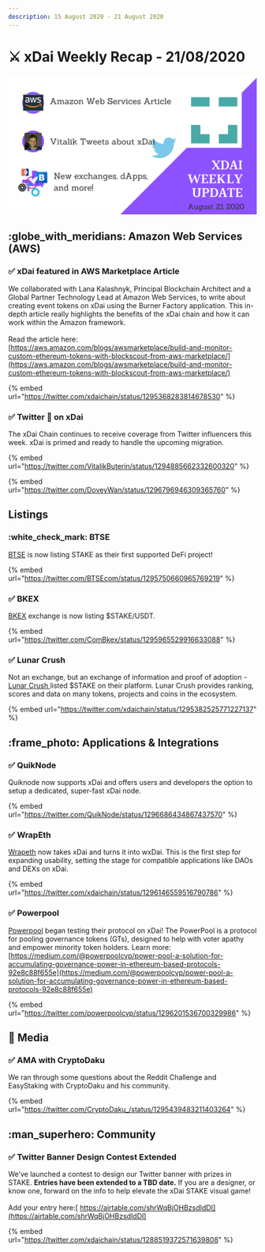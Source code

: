 ```yaml
---
description: 15 August 2020 - 21 August 2020
---
```


# ⚔️ xDai Weekly Recap - 21/08/2020

![](<../../../../.gitbook/assets/Green and Black Modern Sales Marketing Presentation (39).png>)

## :globe\_with\_meridians: Amazon Web Services (AWS)

### ✅ xDai featured in AWS Marketplace Article

We collaborated with Lana Kalashnyk, Principal Blockchain Architect and a Global Partner Technology Lead at Amazon Web Services, to write about creating event tokens on xDai using the Burner Factory application. This in-depth article really highlights the benefits of the xDai chain and how it can work within the Amazon framework.\
\
Read the article here: [https://aws.amazon.com/blogs/awsmarketplace/build-and-monitor-custom-ethereum-tokens-with-blockscout-from-aws-marketplace/](https://aws.amazon.com/blogs/awsmarketplace/build-and-monitor-custom-ethereum-tokens-with-blockscout-from-aws-marketplace/)

{% embed url="https://twitter.com/xdaichain/status/1295368283814678530" %}

### ✅  Twitter :eyes: on xDai

The xDai Chain continues to receive coverage from Twitter influencers this week. xDai is primed and ready to handle the upcoming migration.

{% embed url="https://twitter.com/VitalikButerin/status/1294885662332600320" %}

{% embed url="https://twitter.com/DoveyWan/status/1296796946309365760" %}

## Listings

### :white\_check\_mark: BTSE

[BTSE](https://www.btse.com/en/home) is now listing STAKE as their first supported DeFi project!

{% embed url="https://twitter.com/BTSEcom/status/1295750660965769219" %}

### ✅ BKEX

[BKEX](https://www.bkex.com/) exchange is now listing $STAKE/USDT.

{% embed url="https://twitter.com/ComBkex/status/1295965529916633088" %}

### ✅ Lunar Crush

Not an exchange, but an exchange of information and proof of adoption - [Lunar Crush ](https://lunarcrush.com/)listed $STAKE on their platform.  Lunar Crush provides ranking, scores and data on many tokens, projects and coins in the ecosystem.

{% embed url="https://twitter.com/xdaichain/status/1295382525771227137" %}

## :frame\_photo: Applications & Integrations

### ✅ QuikNode

Quiknode now supports xDai and offers users and developers the option to setup a dedicated, super-fast xDai node.&#x20;

{% embed url="https://twitter.com/QuikNode/status/1296686434867437570" %}

### ✅ WrapEth

[Wrapeth](https://wrapeth.com/) now takes xDai and turns it into wxDai. This is the first step for expanding usability, setting the stage for compatible applications like DAOs and DEXs on xDai.

{% embed url="https://twitter.com/xdaichain/status/1296146559516790786" %}

### ✅ Powerpool

[Powerpool](https://powerpool.finance/) began testing their protocol on xDai! The PowerPool is a protocol for pooling governance tokens (GTs), designed to help with voter apathy and empower minority token holders. Learn more:\
[https://medium.com/@powerpoolcvp/power-pool-a-solution-for-accumulating-governance-power-in-ethereum-based-protocols-92e8c88f655e](https://medium.com/@powerpoolcvp/power-pool-a-solution-for-accumulating-governance-power-in-ethereum-based-protocols-92e8c88f655e)

{% embed url="https://twitter.com/powerpoolcvp/status/1296201536700329986" %}

## :newspaper: Media

### ✅ AMA with CryptoDaku

We ran through some questions about the Reddit Challenge and EasyStaking with CryptoDaku and his community.

{% embed url="https://twitter.com/CryptoDaku_/status/1295439483211403264" %}

## :man\_superhero: Community

### ✅ Twitter Banner Design Contest Extended

We’ve launched a contest to design our Twitter banner with prizes in STAKE. **Entries have been extended to a TBD date.** If you are a designer, or know one, forward on the info to help elevate the xDai STAKE visual game! \
\
Add your entry here:[ https://airtable.com/shrWqBjOHBzsdIdDI](https://airtable.com/shrWqBjOHBzsdIdDI)

{% embed url="https://twitter.com/xdaichain/status/1288519372571639808" %}
